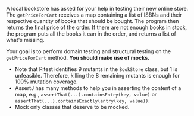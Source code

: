 <!--NO_HARDWRAPS-->

A local bookstore has asked for your help in testing their new online store. The `getPriceForCart` receives a map containing a list of ISBNs and their respective quantity of books that should be bought. The program then returns the final price of the order. If there are not enough books in stock, the program puts all the books it can in the order, and returns a list of what's missing.

Your goal is to perform domain testing and structural testing on the `getPriceForCart` method. **You should make use of mocks.**

* Note that Pitest identifies 9 mutants in the `BookStore` class, but 1 is unfeasible. Therefore, killing the 8 remaining mutants is enough for 100% mutation coverage.
* AssertJ has many methods to help you in asserting the content of a map, e.g., `assertThat(...).containsEntry(key, value)` or `assertThat(...).containsExactly(entry(key, value))`.
* Mock only classes that deserve to be mocked.
